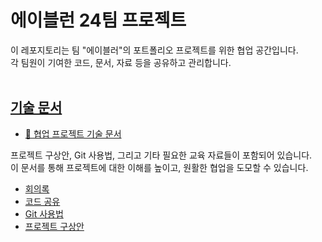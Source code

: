 # 에이블런 24팀 프로젝트

이 레포지토리는 팀 "에이블러"의 포트폴리오 프로젝트를 위한 협업 공간입니다. </br>
각 팀원이 기여한 코드, 문서, 자료 등을 공유하고 관리합니다.</br>
</br>


## [기술 문서](doc/README.md)

- [📑 협업 프로젝트 기술 문서](doc/README.md)

프로젝트 구상안, Git 사용법, 그리고 기타 필요한 교육 자료들이 포함되어 있습니다.</br>
이 문서를 통해 프로젝트에 대한 이해를 높이고, 원활한 협업을 도모할 수 있습니다.</br>

- [회의록](회의록.md)
- [코드 공유](scripts/README.md)
- [Git 사용법](git_tutorial.md)
- [프로젝트 구상안](project_plan.md)